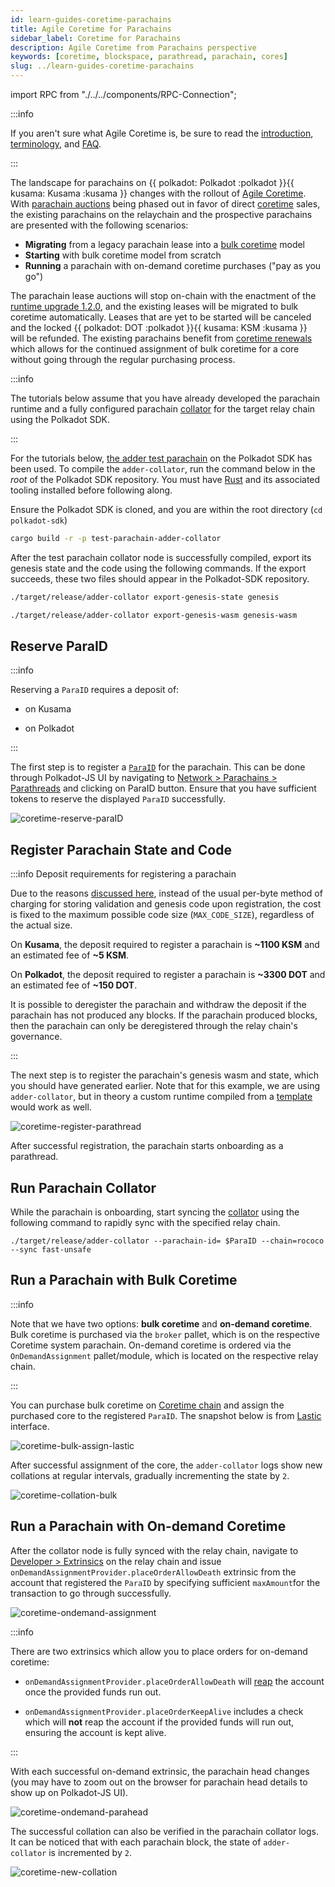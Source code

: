 ```yaml
---
id: learn-guides-coretime-parachains
title: Agile Coretime for Parachains
sidebar_label: Coretime for Parachains
description: Agile Coretime from Parachains perspective
keywords: [coretime, blockspace, parathread, parachain, cores]
slug: ../learn-guides-coretime-parachains
---
```


import RPC from "./../../components/RPC-Connection";

:::info

If you aren't sure what Agile Coretime is, be sure to read the
[introduction](./learn-agile-coretime.md),
[terminology](./learn-agile-coretime.md#agile-coretime-terminology), and
[FAQ](./learn-agile-coretime.md#agile-coretime-faq).

:::

The landscape for parachains on {{ polkadot: Polkadot :polkadot }}{{ kusama: Kusama :kusama }}
changes with the rollout of [Agile Coretime](./learn-agile-coretime.md). With
[parachain auctions](./learn-auction.md) being phased out in favor of direct
[coretime](./learn-agile-coretime.md#coretime) sales, the existing parachains on the relaychain and
the prospective parachains are presented with the following scenarios:

- **Migrating** from a legacy parachain lease into a
  [bulk coretime](./learn-agile-coretime.md#bulk-coretime) model
- **Starting** with bulk coretime model from scratch
- **Running** a parachain with on-demand coretime purchases ("pay as you go")

The parachain lease auctions will stop on-chain with the enactment of the
[runtime upgrade 1.2.0](https://github.com/polkadot-fellows/runtimes/releases/tag/v1.2.0), and the
existing leases will be migrated to bulk coretime automatically. Leases that are yet to be started
will be canceled and the locked {{ polkadot: DOT :polkadot }}{{ kusama: KSM :kusama }}  
will be refunded. The existing parachains benefit from
[coretime renewals](https://docs.lastic.xyz/coretime/renewals.html) which allows for the continued
assignment of bulk coretime for a core without going through the regular purchasing process.

:::info

The tutorials below assume that you have already developed the parachain runtime and a fully
configured parachain [collator](./learn-collator.md) for the target relay chain using the Polkadot
SDK.

:::

For the tutorials below,
[the adder test parachain](https://github.com/paritytech/polkadot-sdk/tree/6f3d890ed35bfdee3e3f7d59018345635a62d1cd/polkadot/parachain/test-parachains/adder)
on the Polkadot SDK has been used. To compile the `adder-collator`, run the command below in the
_root_ of the Polkadot SDK repository. You must have [Rust](https://www.rust-lang.org/tools/install)
and its associated tooling installed before following along.

Ensure the Polkadot SDK is cloned, and you are within the root directory (`cd polkadot-sdk`)

```sh
cargo build -r -p test-parachain-adder-collator
```

After the test parachain collator node is successfully compiled, export its genesis state and the
code using the following commands. If the export succeeds, these two files should appear in the
Polkadot-SDK repository.

```sh
./target/release/adder-collator export-genesis-state genesis
```

```sh
./target/release/adder-collator export-genesis-wasm genesis-wasm
```

## Reserve ParaID

:::info

Reserving a `ParaID` requires a deposit of:

<!-- prettier-ignore -->
- <RPC network="kusama" path="consts.registrar.paraDeposit" defaultValue={0} filter="humanReadable"/> on Kusama

<!-- prettier-ignore -->
- <RPC network="polkadot" path="consts.registrar.paraDeposit" defaultValue={0} filter="humanReadable"/> on Polkadot

:::

The first step is to register a [`ParaID`](../general/glossary.md#paraid) for the parachain. This
can be done through Polkadot-JS UI by navigating to
[Network > Parachains > Parathreads](https://polkadot.js.org/apps/#/parachains/parathreads) and
clicking on ParaID button. Ensure that you have sufficient tokens to reserve the displayed `ParaID`
successfully.

![coretime-reserve-paraID](../assets/coretime/coretime-reserve-paraID.png)

## Register Parachain State and Code

:::info Deposit requirements for registering a parachain

Due to the reasons [discussed here](https://github.com/paritytech/polkadot-sdk/pull/2372), instead
of the usual per-byte method of charging for storing validation and genesis code upon registration,
the cost is fixed to the maximum possible code size (`MAX_CODE_SIZE`), regardless of the actual
size.

On **Kusama**, the deposit required to register a parachain is **~1100 KSM** and an estimated fee
of **~5 KSM**.

On **Polkadot**, the deposit required to register a parachain is **~3300 DOT** and an estimated fee
of **~150 DOT**.

It is possible to deregister the parachain and withdraw the deposit if the parachain has not
produced any blocks. If the parachain produced blocks, then the parachain can only be deregistered
through the relay chain's governance.

:::

The next step is to register the parachain's genesis wasm and state, which you should have generated
earlier. Note that for this example, we are using `adder-collator`, but in theory a custom runtime
compiled from a
[template](https://github.com/paritytech/polkadot-sdk/tree/88a2f360238787bf5256cfdd14b40c08f519b38e/templates/parachain)
would work as well.

<!-- prettier-ignore -->
<!-- :::info

Registering the genesis state and WASM code of the parachain requires a deposit that is computed
based on the size (a deposit is paid per byte uploaded): -->

<!-- prettier-ignore -->
<!-- - **Kusama**: <RPC network="kusama" path="consts.registrar.dataDepositPerByte" defaultValue={0} filter="humanReadable"/> per byte -->

<!-- prettier-ignore -->
<!-- - **Polkadot**: <RPC network="polkadot" path="consts.registrar.dataDepositPerByte" defaultValue={0} filter="humanReadable"/> per byte -->

<!-- The deposit used for registering `ParaID` is already counted in for this deposit, the total deposit
requirement for registering `ParaID`, state and code for `adder-collator` is around 46 KSM on Kusama
and 116 DOT on Polkadot.

::: -->

![coretime-register-parathread](../assets/coretime/Register-Parachain.png)

After successful registration, the parachain starts onboarding as a parathread.

## Run Parachain Collator

While the parachain is onboarding, start syncing the [collator](./learn-collator.md) using the
following command to rapidly sync with the specified relay chain.

```
./target/release/adder-collator --parachain-id= $ParaID --chain=rococo --sync fast-unsafe
```

## Run a Parachain with Bulk Coretime

:::info

Note that we have two options: **bulk coretime** and **on-demand coretime**. Bulk coretime is
purchased via the `broker` pallet, which is on the respective Coretime system parachain. On-demand
coretime is ordered via the `OnDemandAssignment` pallet/module, which is located on the respective
relay chain.

:::

You can purchase bulk coretime on [Coretime chain](./learn-guides-coretime-marketplaces.md) and
assign the purchased core to the registered `ParaID`. The snapshot below is from
[Lastic](https://test.lastic.xyz/) interface.

![coretime-bulk-assign-lastic](../assets/coretime/lastic-assign-core.png)

After successful assignment of the core, the `adder-collator` logs show new collations at regular
intervals, gradually incrementing the state by `2`.

![coretime-collation-bulk](../assets/coretime/coretime-collation-bulk.png)

## Run a Parachain with On-demand Coretime

After the collator node is fully synced with the relay chain, navigate to
[Developer > Extrinsics](https://polkadot.js.org/apps/#/extrinsics) on the relay chain and issue
`onDemandAssignmentProvider.placeOrderAllowDeath` extrinsic from the account that registered the
`ParaID` by specifying sufficient `maxAmount`for the transaction to go through successfully.

![coretime-ondemand-assignment](../assets/coretime/coretime-on-demand-assignment.png)

:::info

There are two extrinsics which allow you to place orders for on-demand coretime:

- `onDemandAssignmentProvider.placeOrderAllowDeath` will
  [reap](./learn-accounts.md#existential-deposit-and-reaping) the account once the provided funds
  run out.

- `onDemandAssignmentProvider.placeOrderKeepAlive` includes a check which will **not** reap the
  account if the provided funds will run out, ensuring the account is kept alive.

:::

With each successful on-demand extrinsic, the parachain head changes (you may have to zoom out on
the browser for parachain head details to show up on Polkadot-JS UI).

![coretime-ondemand-parahead](../assets/coretime/coretime-on-demand-parahead.png)

The successful collation can also be verified in the parachain collator logs. It can be noticed that
with each parachain block, the state of `adder-collator` is incremented by `2`.

![coretime-new-collation](../assets/coretime/coretime-create-new-collation.png)
